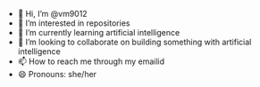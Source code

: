 - 👋 Hi, I’m @vm9012
- 👀 I’m interested in repositories
- 🌱 I’m currently learning artificial intelligence
- 💞️ I’m looking to collaborate on building something with artificial intelligence
- 📫 How to reach me through my emailid 
- 😄 Pronouns: she/her

<!---
vm9012/vm9012 is a ✨ special ✨ repository because its `README.md` (this file) appears on your GitHub profile.
You can click the Preview link to take a look at your changes.
--->
